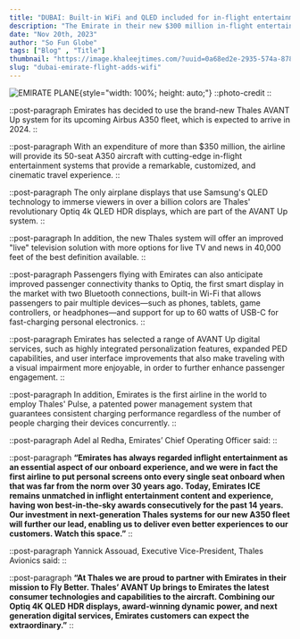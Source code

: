 ```yaml
---
title: "DUBAI: Built-in WiFi and QLED included for in-flight entertainment"
description: "The Emirate in their new $300 million in-flight entertainment project announces the addition of built-in WiFi and QLED display and next-gen Thales’ AVANT Up system for the BLIND"
date: "Nov 20th, 2023"
author: "So Fun Globe"
tags: ["Blog" , "Title"]
thumbnail: "https://image.khaleejtimes.com/?uuid=0a68ed2e-2935-574a-8788-6efebd868bd6&function=cropresize&type=preview&source=false&q=75&crop_w=0.99999&crop_h=0.77719&x=0&y=0&width=1500&height=844"
slug: "dubai-emirate-flight-adds-wifi"
---
```


![EMIRATE PLANE](https://image.khaleejtimes.com/?uuid=0a68ed2e-2935-574a-8788-6efebd868bd6&function=cropresize&type=preview&source=false&q=75&crop_w=0.99999&crop_h=0.77719&x=0&y=0&width=1500&height=844){style="width: 100%; height: auto;"}
::photo-credit
::

::post-paragraph
Emirates has decided to use the brand-new Thales AVANT Up system for its upcoming Airbus A350 fleet, which is expected to arrive in 2024.
::

::post-paragraph
With an expenditure of more than $350 million, the airline will provide its 50-seat A350 aircraft with cutting-edge in-flight entertainment systems that provide a remarkable, customized, and cinematic travel experience.
::

::post-paragraph
The only airplane displays that use Samsung's QLED technology to immerse viewers in over a billion colors are Thales' revolutionary Optiq 4k QLED HDR displays, which are part of the AVANT Up system.
::

::post-paragraph
In addition, the new Thales system will offer an improved "live" television solution with more options for live TV and news in 40,000 feet of the best definition available.
::

::post-paragraph
Passengers flying with Emirates can also anticipate improved passenger connectivity thanks to Optiq, the first smart display in the market with two Bluetooth connections, built-in Wi-Fi that allows passengers to pair multiple devices—such as phones, tablets, game controllers, or headphones—and support for up to 60 watts of USB-C for fast-charging personal electronics.
::

::post-paragraph
Emirates has selected a range of AVANT Up digital services, such as highly integrated personalization features, expanded PED capabilities, and user interface improvements that also make traveling with a visual impairment more enjoyable, in order to further enhance passenger engagement.
::

::post-paragraph
In addition, Emirates is the first airline in the world to employ Thales' Pulse, a patented power management system that guarantees consistent charging performance regardless of the number of people charging their devices concurrently.
::

::post-paragraph
Adel al Redha, Emirates’ Chief Operating Officer said: 
::

::post-paragraph
**“Emirates has always regarded inflight entertainment as an essential aspect of our onboard experience, and we were in fact the first airline to put personal screens onto every single seat onboard when that was far from the norm over 30 years ago. Today, Emirates ICE remains unmatched in inflight entertainment content and experience, having won best-in-the-sky awards consecutively for the past 14 years. Our investment in next-generation Thales systems for our new A350 fleet will further our lead, enabling us to deliver even better experiences to our customers. Watch this space.”**
::

::post-paragraph
Yannick Assouad, Executive Vice-President, Thales Avionics said:
::

::post-paragraph
**“At Thales we are proud to partner with Emirates in their mission to Fly Better. Thales’ AVANT Up brings to Emirates the latest consumer technologies and capabilities to the aircraft. Combining our Optiq 4K QLED HDR displays, award-winning dynamic power, and next generation digital services, Emirates customers can expect the extraordinary.”**
::